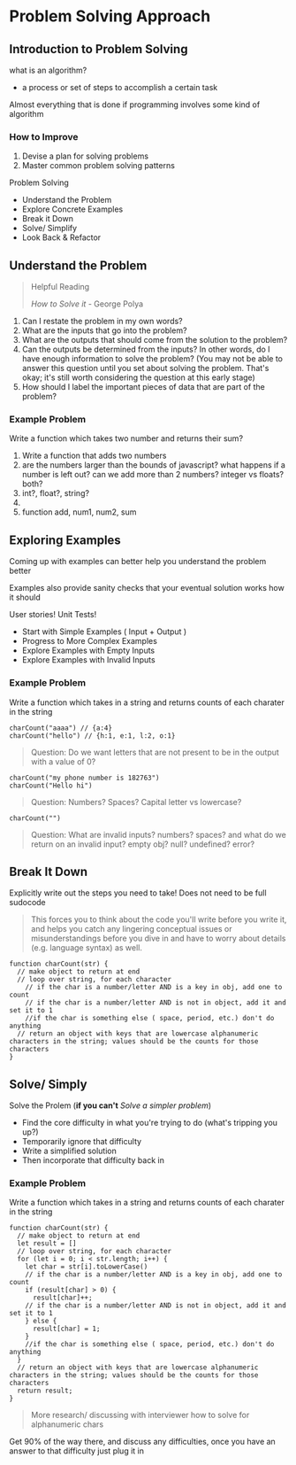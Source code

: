 # Problem Solving Approach

## Introduction to Problem Solving

what is an algorithm?

- a process or set of steps to accomplish a certain task

Almost everything that is done if programming involves some kind of algorithm

### How to Improve

1. Devise a plan for solving problems
2. Master common problem solving patterns

Problem Solving

- Understand the Problem
- Explore Concrete Examples
- Break it Down
- Solve/ Simplify
- Look Back & Refactor

## Understand the Problem

> Helpful Reading
>
> _How to Solve it_ - George Polya

1. Can I restate the problem in my own words?
2. What are the inputs that go into the problem?
3. What are the outputs that should come from the solution to the problem?
4. Can the outputs be determined from the inputs? In other words, do I have enough information to solve the problem? (You may not be able to answer this question until you set about solving the problem. That's okay; it's still worth considering the question at this early stage)
5. How should I label the important pieces of data that are part of the problem?

### Example Problem

Write a function which takes two number and returns their sum?

1. Write a function that adds two numbers
2. are the numbers larger than the bounds of javascript? what happens if a number is left out? can we add more than 2 numbers? integer vs floats? both?
3. int?, float?, string?
4.
5. function add, num1, num2, sum

## Exploring Examples

Coming up with examples can better help you understand the problem better

Examples also provide sanity checks that your eventual solution works how it should

User stories!
Unit Tests!

- Start with Simple Examples ( Input + Output )
- Progress to More Complex Examples
- Explore Examples with Empty Inputs
- Explore Examples with Invalid Inputs

### Example Problem

Write a function which takes in a string and returns counts of each charater in the string

```
charCount("aaaa") // {a:4}
charCount("hello") // {h:1, e:1, l:2, o:1}
```

> Question: Do we want letters that are not present to be in the output with a value of 0?

```
charCount("my phone number is 182763")
charCount("Hello hi")
```

> Question: Numbers? Spaces? Capital letter vs lowercase?

```
charCount("")
```

> Question: What are invalid inputs? numbers? spaces? and what do we return on an invalid input? empty obj? null? undefined? error?

## Break It Down

Explicitly write out the steps you need to take! Does not need to be full sudocode

> This forces you to think about the code you'll write before you write it, and helps you catch any lingering conceptual issues or misunderstandings before you dive in and have to worry about details (e.g. language syntax) as well.

```
function charCount(str) {
  // make object to return at end
  // loop over string, for each character
    // if the char is a number/letter AND is a key in obj, add one to count
    // if the char is a number/letter AND is not in object, add it and set it to 1
    //if the char is something else ( space, period, etc.) don't do anything
  // return an object with keys that are lowercase alphanumeric characters in the string; values should be the counts for those characters
}
```

## Solve/ Simply

Solve the Prolem (**if you can't** _Solve a simpler problem_)

- Find the core difficulty in what you're trying to do (what's tripping you up?)
- Temporarily ignore that difficulty
- Write a simplified solution
- Then incorporate that difficulty back in

### Example Problem

Write a function which takes in a string and returns counts of each charater in the string

```
function charCount(str) {
  // make object to return at end
  let result = []
  // loop over string, for each character
  for (let i = 0; i < str.length; i++) {
    let char = str[i].toLowerCase()
    // if the char is a number/letter AND is a key in obj, add one to count
    if (result[char] > 0) {
      result[char]++;
    // if the char is a number/letter AND is not in object, add it and set it to 1
    } else {
      result[char] = 1;
    }
    //if the char is something else ( space, period, etc.) don't do anything
  }
  // return an object with keys that are lowercase alphanumeric characters in the string; values should be the counts for those characters
  return result;
}
```

> More research/ discussing with interviewer how to solve for alphanumeric chars

Get 90% of the way there, and discuss any difficulties, once you have an answer to that difficulty just plug it in
